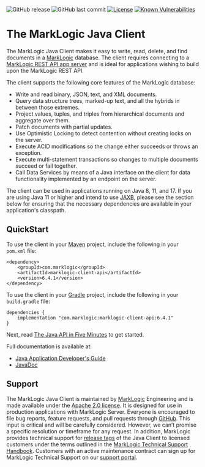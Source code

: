 ![GitHub release](https://img.shields.io/github/release/marklogic/java-client-api.svg)
![GitHub last commit](https://img.shields.io/github/last-commit/marklogic/java-client-api.svg)
[![License](https://img.shields.io/badge/License-Apache%202.0-blue.svg)](https://opensource.org/licenses/Apache-2.0)
[![Known Vulnerabilities](https://snyk.io/test/github/marklogic/java-client-api/badge.svg)](https://snyk.io/test/github/marklogic/java-client-api)

# The MarkLogic Java Client

The MarkLogic Java Client makes it easy to write, read, delete, and find documents
in a [MarkLogic](http://developer.marklogic.com/) database. The client requires connecting to a 
[MarkLogic REST API app server](https://docs.marklogic.com/guide/rest-dev) and is ideal for applications wishing to 
build upon the MarkLogic REST API. 

The client supports the following core features of the MarkLogic database:

*  Write and read binary, JSON, text, and XML documents.
*  Query data structure trees, marked-up text, and all the hybrids in between those extremes.
*  Project values, tuples, and triples from hierarchical documents and aggregate over them.
*  Patch documents with partial updates.
*  Use Optimistic Locking to detect contention without creating locks on the server.
*  Execute ACID modifications so the change either succeeds or throws an exception.
*  Execute multi-statement transactions so changes to multiple documents succeed or fail together.
*  Call Data Services by means of a Java interface on the client for data functionality 
implemented by an endpoint on the server.

The client can be used in applications running on Java 8, 11, and 17. If you are using Java 11 or higher and intend
to use [JAXB](https://docs.oracle.com/javase/tutorial/jaxb/intro/), please see the section below for ensuring that the
necessary dependencies are available in your application's classpath.

## QuickStart

To use the client in your [Maven](https://maven.apache.org/) project, include the following in your `pom.xml` file:

    <dependency>
        <groupId>com.marklogic</groupId>
        <artifactId>marklogic-client-api</artifactId>
        <version>6.4.1</version>
    </dependency>

To use the client in your [Gradle](https://gradle.org/) project, include the following in your `build.gradle` file:

    dependencies {
        implementation "com.marklogic:marklogic-client-api:6.4.1"
    }

Next, read [The Java API in Five Minutes](http://developer.marklogic.com/try/java/index) to get started.

Full documentation is available at:

* [Java Application Developer's Guide](http://docs.marklogic.com/guide/java)
* [JavaDoc](http://docs.marklogic.com/javadoc/client/index.html)

## Support

The MarkLogic Java Client is maintained by [MarkLogic](https://www.marklogic.com/) Engineering and is made available under 
the [Apache 2.0 license](https://github.com/marklogic/java-client-api/blob/master/LICENSE). It is designed for use in production applications with MarkLogic Server. 
Everyone is encouraged to file bug reports, feature requests, and pull requests through [GitHub](https://github.com/marklogic/java-client-api/issues). 
This input is critical and will be carefully considered. However, we can’t promise a specific resolution or timeframe 
for any request. In addition, MarkLogic provides technical support for [release tags](https://github.com/marklogic/java-client-api/releases) of the Java Client to 
licensed customers under the terms outlined in the [MarkLogic Technical Support Handbook](http://www.marklogic.com/files/Mark_Logic_Support_Handbook.pdf). Customers with an 
active maintenance contract can sign up for MarkLogic Technical Support on our [support portal](https://help.marklogic.com/).
